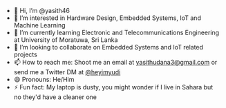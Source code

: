 - 👋 Hi, I’m @yasith46
- 👀 I’m interested in Hardware Design, Embedded Systems, IoT and Machine Learning
- 🌱 I’m currently learning Electronic and Telecommunications Engineering at University of Moratuwa, Sri Lanka
- 💞️ I’m looking to collaborate on Embedded Systems and IoT related projects
- 📫 How to reach me: Shoot me an email at yasithudana3@gmail.com or send me a Twitter DM at [@heyimyudi](https://twitter.com/heyimyudi)
- 😄 Pronouns: He/Him
- ⚡ Fun fact: My laptop is dusty, you might wonder if I live in Sahara but no they'd have a cleaner one

<!---
yasith46/yasith46 is a ✨ special ✨ repository because its `README.md` (this file) appears on your GitHub profile.
You can click the Preview link to take a look at your changes.
--->
